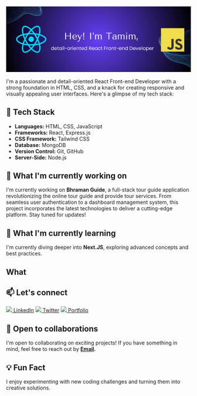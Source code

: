 ![Header Banner](./images/github-header-banner.png)

I'm a passionate and detail-oriented React Front-end Developer with a strong foundation in HTML, CSS, and a knack for creating responsive and visually appealing user interfaces. Here's a glimpse of my tech stack:

## 🔧 Tech Stack

- **Languages:** HTML, CSS, JavaScript
- **Frameworks:** React, Express.js
- **CSS Framework:** Tailwind CSS
- **Database:** MongoDB
- **Version Control:** Git, GitHub
- **Server-Side:** Node.js

## 🚀 What I'm currently working on

I'm currently working on **Bhraman Guide**, a full-stack tour guide application revolutionizing the online tour guide and provide tour services. From seamless user authentication to a dashboard management system, this project incorporates the latest technologies to deliver a cutting-edge platform. Stay tuned for updates!

## 🌱 What I'm currently learning

I'm currently diving deeper into **Next.JS**, exploring advanced concepts and best practices.

## What

## 📫 Let's connect

[<img src="https://img.icons8.com/material-rounded/24/000000/linkedin--v1.png"/> LinkedIn](https://www.linkedin.com/in/tamim-talukdar-35a5a2287/)
[<img src="https://img.icons8.com/material-rounded/24/000000/twitter--v1.png"/> Twitter](https://twitter.com/your-handle)
[<img src="https://img.icons8.com/material-rounded/24/000000/domain.png"/> Portfolio](https://www.yourportfolio.com)

## 🤝 Open to collaborations

I'm open to collaborating on exciting projects! If you have something in mind, feel free to reach out by **[Email](s163.tamim@gmail.com).**

## 💡 Fun Fact

I enjoy experimenting with new coding challenges and turning them into creative solutions.
